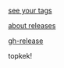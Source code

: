 [see your tags](https://docs.github.com/en/repositories/releasing-projects-on-github/viewing-your-repositorys-releases-and-tags)

[about releases](https://docs.github.com/en/repositories/releasing-projects-on-github/about-releases)

[gh-release](https://github.com/marketplace/actions/gh-release)

topkek!
